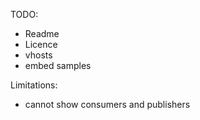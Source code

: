 TODO: 
 - Readme
 - Licence
 - vhosts
 - embed samples

Limitations:
 - cannot show consumers and publishers